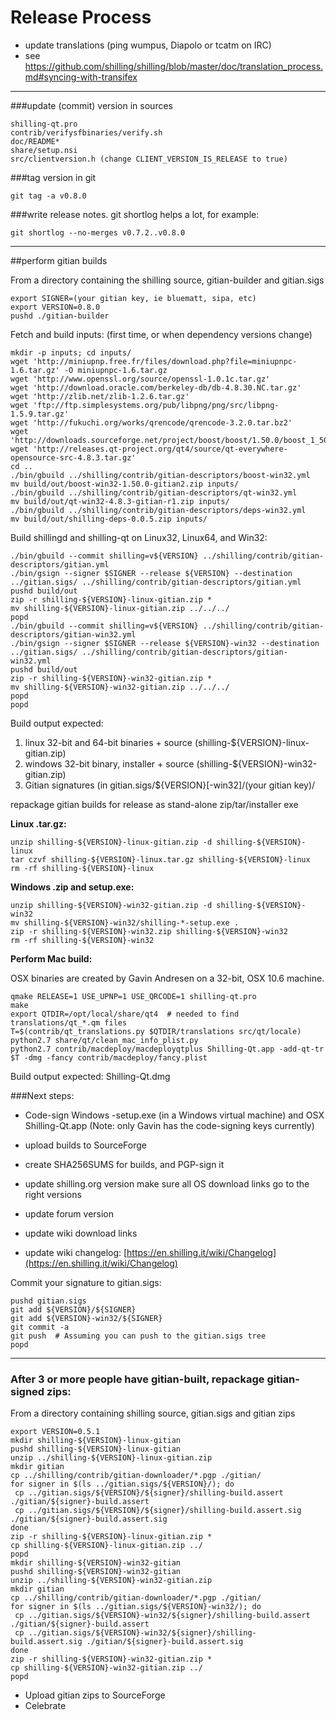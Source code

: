 Release Process
====================

* update translations (ping wumpus, Diapolo or tcatm on IRC)
* see https://github.com/shilling/shilling/blob/master/doc/translation_process.md#syncing-with-transifex

* * *

###update (commit) version in sources


	shilling-qt.pro
	contrib/verifysfbinaries/verify.sh
	doc/README*
	share/setup.nsi
	src/clientversion.h (change CLIENT_VERSION_IS_RELEASE to true)

###tag version in git

	git tag -a v0.8.0

###write release notes. git shortlog helps a lot, for example:

	git shortlog --no-merges v0.7.2..v0.8.0

* * *

##perform gitian builds

 From a directory containing the shilling source, gitian-builder and gitian.sigs
  
	export SIGNER=(your gitian key, ie bluematt, sipa, etc)
	export VERSION=0.8.0
	pushd ./gitian-builder

 Fetch and build inputs: (first time, or when dependency versions change)

	mkdir -p inputs; cd inputs/
	wget 'http://miniupnp.free.fr/files/download.php?file=miniupnpc-1.6.tar.gz' -O miniupnpc-1.6.tar.gz
	wget 'http://www.openssl.org/source/openssl-1.0.1c.tar.gz'
	wget 'http://download.oracle.com/berkeley-db/db-4.8.30.NC.tar.gz'
	wget 'http://zlib.net/zlib-1.2.6.tar.gz'
	wget 'ftp://ftp.simplesystems.org/pub/libpng/png/src/libpng-1.5.9.tar.gz'
	wget 'http://fukuchi.org/works/qrencode/qrencode-3.2.0.tar.bz2'
	wget 'http://downloads.sourceforge.net/project/boost/boost/1.50.0/boost_1_50_0.tar.bz2'
	wget 'http://releases.qt-project.org/qt4/source/qt-everywhere-opensource-src-4.8.3.tar.gz'
	cd ..
	./bin/gbuild ../shilling/contrib/gitian-descriptors/boost-win32.yml
	mv build/out/boost-win32-1.50.0-gitian2.zip inputs/
	./bin/gbuild ../shilling/contrib/gitian-descriptors/qt-win32.yml
	mv build/out/qt-win32-4.8.3-gitian-r1.zip inputs/
	./bin/gbuild ../shilling/contrib/gitian-descriptors/deps-win32.yml
	mv build/out/shilling-deps-0.0.5.zip inputs/

 Build shillingd and shilling-qt on Linux32, Linux64, and Win32:
  
	./bin/gbuild --commit shilling=v${VERSION} ../shilling/contrib/gitian-descriptors/gitian.yml
	./bin/gsign --signer $SIGNER --release ${VERSION} --destination ../gitian.sigs/ ../shilling/contrib/gitian-descriptors/gitian.yml
	pushd build/out
	zip -r shilling-${VERSION}-linux-gitian.zip *
	mv shilling-${VERSION}-linux-gitian.zip ../../../
	popd
	./bin/gbuild --commit shilling=v${VERSION} ../shilling/contrib/gitian-descriptors/gitian-win32.yml
	./bin/gsign --signer $SIGNER --release ${VERSION}-win32 --destination ../gitian.sigs/ ../shilling/contrib/gitian-descriptors/gitian-win32.yml
	pushd build/out
	zip -r shilling-${VERSION}-win32-gitian.zip *
	mv shilling-${VERSION}-win32-gitian.zip ../../../
	popd
	popd

  Build output expected:

  1. linux 32-bit and 64-bit binaries + source (shilling-${VERSION}-linux-gitian.zip)
  2. windows 32-bit binary, installer + source (shilling-${VERSION}-win32-gitian.zip)
  3. Gitian signatures (in gitian.sigs/${VERSION}[-win32]/(your gitian key)/

repackage gitian builds for release as stand-alone zip/tar/installer exe

**Linux .tar.gz:**

	unzip shilling-${VERSION}-linux-gitian.zip -d shilling-${VERSION}-linux
	tar czvf shilling-${VERSION}-linux.tar.gz shilling-${VERSION}-linux
	rm -rf shilling-${VERSION}-linux

**Windows .zip and setup.exe:**

	unzip shilling-${VERSION}-win32-gitian.zip -d shilling-${VERSION}-win32
	mv shilling-${VERSION}-win32/shilling-*-setup.exe .
	zip -r shilling-${VERSION}-win32.zip shilling-${VERSION}-win32
	rm -rf shilling-${VERSION}-win32

**Perform Mac build:**

  OSX binaries are created by Gavin Andresen on a 32-bit, OSX 10.6 machine.

	qmake RELEASE=1 USE_UPNP=1 USE_QRCODE=1 shilling-qt.pro
	make
	export QTDIR=/opt/local/share/qt4  # needed to find translations/qt_*.qm files
	T=$(contrib/qt_translations.py $QTDIR/translations src/qt/locale)
	python2.7 share/qt/clean_mac_info_plist.py
	python2.7 contrib/macdeploy/macdeployqtplus Shilling-Qt.app -add-qt-tr $T -dmg -fancy contrib/macdeploy/fancy.plist

 Build output expected: Shilling-Qt.dmg

###Next steps:

* Code-sign Windows -setup.exe (in a Windows virtual machine) and
  OSX Shilling-Qt.app (Note: only Gavin has the code-signing keys currently)

* upload builds to SourceForge

* create SHA256SUMS for builds, and PGP-sign it

* update shilling.org version
  make sure all OS download links go to the right versions

* update forum version

* update wiki download links

* update wiki changelog: [https://en.shilling.it/wiki/Changelog](https://en.shilling.it/wiki/Changelog)

Commit your signature to gitian.sigs:

	pushd gitian.sigs
	git add ${VERSION}/${SIGNER}
	git add ${VERSION}-win32/${SIGNER}
	git commit -a
	git push  # Assuming you can push to the gitian.sigs tree
	popd

-------------------------------------------------------------------------

### After 3 or more people have gitian-built, repackage gitian-signed zips:

From a directory containing shilling source, gitian.sigs and gitian zips

	export VERSION=0.5.1
	mkdir shilling-${VERSION}-linux-gitian
	pushd shilling-${VERSION}-linux-gitian
	unzip ../shilling-${VERSION}-linux-gitian.zip
	mkdir gitian
	cp ../shilling/contrib/gitian-downloader/*.pgp ./gitian/
	for signer in $(ls ../gitian.sigs/${VERSION}/); do
	 cp ../gitian.sigs/${VERSION}/${signer}/shilling-build.assert ./gitian/${signer}-build.assert
	 cp ../gitian.sigs/${VERSION}/${signer}/shilling-build.assert.sig ./gitian/${signer}-build.assert.sig
	done
	zip -r shilling-${VERSION}-linux-gitian.zip *
	cp shilling-${VERSION}-linux-gitian.zip ../
	popd
	mkdir shilling-${VERSION}-win32-gitian
	pushd shilling-${VERSION}-win32-gitian
	unzip ../shilling-${VERSION}-win32-gitian.zip
	mkdir gitian
	cp ../shilling/contrib/gitian-downloader/*.pgp ./gitian/
	for signer in $(ls ../gitian.sigs/${VERSION}-win32/); do
	 cp ../gitian.sigs/${VERSION}-win32/${signer}/shilling-build.assert ./gitian/${signer}-build.assert
	 cp ../gitian.sigs/${VERSION}-win32/${signer}/shilling-build.assert.sig ./gitian/${signer}-build.assert.sig
	done
	zip -r shilling-${VERSION}-win32-gitian.zip *
	cp shilling-${VERSION}-win32-gitian.zip ../
	popd

- Upload gitian zips to SourceForge
- Celebrate 
